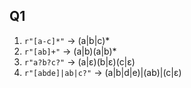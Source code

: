 ## Q1

1. `r"[a-c]*"`       -> (a|b|c)*
2. `r"[ab]+"`        -> (a|b)(a|b)*
3. `r"a?b?c?"`       -> (a|ε)(b|ε)(c|ε)
4. `r"[abde]|ab|c?"` -> (a|b|d|e)|(ab)|(c|ε)
